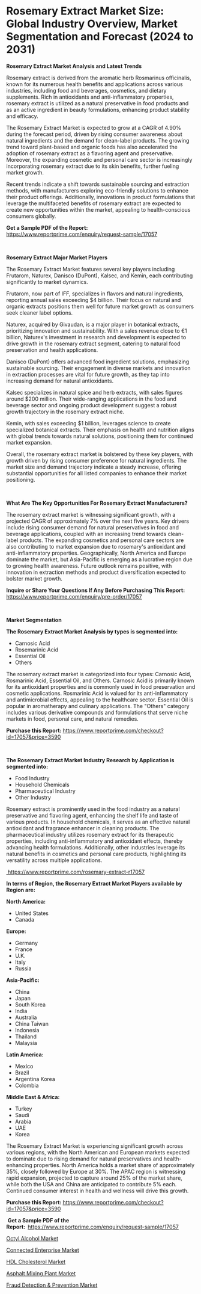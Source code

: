 <p><h1>Rosemary Extract Market Size: Global Industry Overview, Market Segmentation and Forecast (2024 to 2031)</h1></p><p><strong>Rosemary Extract Market Analysis and Latest Trends</strong></p>
<p><p>Rosemary extract is derived from the aromatic herb Rosmarinus officinalis, known for its numerous health benefits and applications across various industries, including food and beverages, cosmetics, and dietary supplements. Rich in antioxidants and anti-inflammatory properties, rosemary extract is utilized as a natural preservative in food products and as an active ingredient in beauty formulations, enhancing product stability and efficacy.</p><p>The Rosemary Extract Market is expected to grow at a CAGR of 4.90% during the forecast period, driven by rising consumer awareness about natural ingredients and the demand for clean-label products. The growing trend toward plant-based and organic foods has also accelerated the adoption of rosemary extract as a flavoring agent and preservative. Moreover, the expanding cosmetic and personal care sector is increasingly incorporating rosemary extract due to its skin benefits, further fueling market growth.</p><p>Recent trends indicate a shift towards sustainable sourcing and extraction methods, with manufacturers exploring eco-friendly solutions to enhance their product offerings. Additionally, innovations in product formulations that leverage the multifaceted benefits of rosemary extract are expected to create new opportunities within the market, appealing to health-conscious consumers globally.</p></p>
<p><strong>Get a Sample PDF of the Report:&nbsp;</strong> <a href="https://www.reportprime.com/enquiry/request-sample/17057?utm_campaign=104&utm_medium=2&utm_source=Github&utm_content=ia&utm_term=24112024&utm_id=rosemary-extract">https://www.reportprime.com/enquiry/request-sample/17057</a></p>
<p>&nbsp;</p>
<p><strong>Rosemary Extract Major Market Players</strong></p>
<p><p>The Rosemary Extract Market features several key players including Frutarom, Naturex, Danisco (DuPont), Kalsec, and Kemin, each contributing significantly to market dynamics. </p><p>Frutarom, now part of IFF, specializes in flavors and natural ingredients, reporting annual sales exceeding $4 billion. Their focus on natural and organic extracts positions them well for future market growth as consumers seek cleaner label options. </p><p>Naturex, acquired by Givaudan, is a major player in botanical extracts, prioritizing innovation and sustainability. With a sales revenue close to €1 billion, Naturex's investment in research and development is expected to drive growth in the rosemary extract segment, catering to natural food preservation and health applications.</p><p>Danisco (DuPont) offers advanced food ingredient solutions, emphasizing sustainable sourcing. Their engagement in diverse markets and innovation in extraction processes are vital for future growth, as they tap into increasing demand for natural antioxidants.</p><p>Kalsec specializes in natural spice and herb extracts, with sales figures around $200 million. Their wide-ranging applications in the food and beverage sector and ongoing product development suggest a robust growth trajectory in the rosemary extract niche.</p><p>Kemin, with sales exceeding $1 billion, leverages science to create specialized botanical extracts. Their emphasis on health and nutrition aligns with global trends towards natural solutions, positioning them for continued market expansion.</p><p>Overall, the rosemary extract market is bolstered by these key players, with growth driven by rising consumer preference for natural ingredients. The market size and demand trajectory indicate a steady increase, offering substantial opportunities for all listed companies to enhance their market positioning.</p></p>
<p>&nbsp;</p>
<p><strong>What Are The Key Opportunities For Rosemary Extract Manufacturers?</strong></p>
<p><p>The rosemary extract market is witnessing significant growth, with a projected CAGR of approximately 7% over the next five years. Key drivers include rising consumer demand for natural preservatives in food and beverage applications, coupled with an increasing trend towards clean-label products. The expanding cosmetics and personal care sectors are also contributing to market expansion due to rosemary's antioxidant and anti-inflammatory properties. Geographically, North America and Europe dominate the market, but Asia-Pacific is emerging as a lucrative region due to growing health awareness. Future outlook remains positive, with innovation in extraction methods and product diversification expected to bolster market growth.</p></p>
<p><strong>Inquire or Share Your Questions If Any Before Purchasing This Report:</strong> <a href="https://www.reportprime.com/enquiry/pre-order/17057?utm_campaign=104&utm_medium=2&utm_source=Github&utm_content=ia&utm_term=24112024&utm_id=rosemary-extract">https://www.reportprime.com/enquiry/pre-order/17057</a></p>
<p>&nbsp;</p>
<p><strong>Market Segmentation</strong></p>
<p><strong>The Rosemary Extract Market Analysis by types is segmented into:</strong></p>
<p><ul><li>Carnosic Acid</li><li>Rosemarinic Acid</li><li>Essential Oil</li><li>Others</li></ul></p>
<p><p>The rosemary extract market is categorized into four types: Carnosic Acid, Rosmarinic Acid, Essential Oil, and Others. Carnosic Acid is primarily known for its antioxidant properties and is commonly used in food preservation and cosmetic applications. Rosmarinic Acid is valued for its anti-inflammatory and antimicrobial effects, appealing to the healthcare sector. Essential Oil is popular in aromatherapy and culinary applications. The "Others" category includes various derivative compounds and formulations that serve niche markets in food, personal care, and natural remedies.</p></p>
<p><strong>Purchase this Report:&nbsp;</strong><a href="https://www.reportprime.com/checkout?id=17057&price=3590&utm_campaign=104&utm_medium=2&utm_source=Github&utm_content=ia&utm_term=24112024&utm_id=rosemary-extract">https://www.reportprime.com/checkout?id=17057&price=3590</a></p>
<p>&nbsp;</p>
<p><strong>The Rosemary Extract Market Industry Research by Application is segmented into:</strong></p>
<p><ul><li>Food Industry</li><li>Household Chemicals</li><li>Pharmaceutical Industry</li><li>Other Industry</li></ul></p>
<p><p>Rosemary extract is prominently used in the food industry as a natural preservative and flavoring agent, enhancing the shelf life and taste of various products. In household chemicals, it serves as an effective natural antioxidant and fragrance enhancer in cleaning products. The pharmaceutical industry utilizes rosemary extract for its therapeutic properties, including anti-inflammatory and antioxidant effects, thereby advancing health formulations. Additionally, other industries leverage its natural benefits in cosmetics and personal care products, highlighting its versatility across multiple applications.</p></p>
<p><a href="https://www.reportprime.com/rosemary-extract-r17057?utm_campaign=104&utm_medium=2&utm_source=Github&utm_content=ia&utm_term=24112024&utm_id=rosemary-extract">&nbsp;https://www.reportprime.com/rosemary-extract-r17057</a></p>
<p><strong>In terms of Region, the Rosemary Extract Market Players available by Region are:</strong></p>
<p>
    <p> <strong> North America: </strong>
        <ul>
            <li>United States</li>
            <li>Canada</li>
        </ul>
        </p> 
    <p> <strong> Europe: </strong>
        <ul>
            <li>Germany</li>
            <li>France</li>
            <li>U.K.</li>
            <li>Italy</li>
            <li>Russia</li>
        </ul>
        </p> 
    <p> <strong> Asia-Pacific: </strong>
        <ul>
            <li>China</li>
            <li>Japan</li>
            <li>South Korea</li>
            <li>India</li>
            <li>Australia</li>
            <li>China Taiwan</li>
            <li>Indonesia</li>
            <li>Thailand</li>
            <li>Malaysia</li>
        </ul>
        </p> 
    <p> <strong> Latin America: </strong>
        <ul>
            <li>Mexico</li>
            <li>Brazil</li>
            <li>Argentina Korea</li>
            <li>Colombia</li>
        </ul>
        </p> 
    <p> <strong> Middle East & Africa: </strong>
        <ul>
            <li>Turkey</li>
            <li>Saudi</li>
            <li>Arabia</li>
            <li>UAE</li>
            <li>Korea</li>
        </ul>
    </p>
    </p>
<p><p>The Rosemary Extract Market is experiencing significant growth across various regions, with the North American and European markets expected to dominate due to rising demand for natural preservatives and health-enhancing properties. North America holds a market share of approximately 35%, closely followed by Europe at 30%. The APAC region is witnessing rapid expansion, projected to capture around 25% of the market share, while both the USA and China are anticipated to contribute 5% each. Continued consumer interest in health and wellness will drive this growth.</p></p>
<p><strong>Purchase this Report: </strong><a href="https://www.reportprime.com/checkout?id=17057&price=3590&utm_campaign=104&utm_medium=2&utm_source=Github&utm_content=ia&utm_term=24112024&utm_id=rosemary-extract">https://www.reportprime.com/checkout?id=17057&price=3590</a></p>
<p>&nbsp;<strong>Get a Sample PDF of the Report:&nbsp;&nbsp;</strong><a href="https://www.reportprime.com/enquiry/request-sample/17057?utm_campaign=104&utm_medium=2&utm_source=Github&utm_content=ia&utm_term=24112024&utm_id=rosemary-extract">https://www.reportprime.com/enquiry/request-sample/17057</a></p>
<p><strong></strong></p>
<p><p><a href="https://github.com/borgmrikki329/Market-Research-Report-List-1/blob/main/octyl-alcohol-market.md?utm_campaign=104&utm_medium=2&utm_source=Github&utm_content=ia&utm_term=24112024&utm_id=rosemary-extract">Octyl Alcohol Market</a></p><p><a href="https://issuu.com/reportprime-2/docs/connected-enterprise-market-size-20_ee6f60bcbcfa26?utm_campaign=104&utm_medium=2&utm_source=Github&utm_content=ia&utm_term=24112024&utm_id=rosemary-extract">Connected Enterprise Market</a></p><p><a href="https://www.linkedin.com/pulse/growing-hdl-cholesterol-market-size-forecast-predicted-e7fhe?utm_campaign=104&utm_medium=2&utm_source=Github&utm_content=ia&utm_term=24112024&utm_id=rosemary-extract">HDL Cholesterol Market</a></p><p><a href="https://www.linkedin.com/pulse/strategic-market-insights-navigating-global-asphalt-mixing-iiqve?utm_campaign=104&utm_medium=2&utm_source=Github&utm_content=ia&utm_term=24112024&utm_id=rosemary-extract">Asphalt Mixing Plant Market</a></p><p><a href="https://issuu.com/reportprime-2/docs/fraud-detection-prevention-market-s_0edea57fe51509?utm_campaign=104&utm_medium=2&utm_source=Github&utm_content=ia&utm_term=24112024&utm_id=rosemary-extract">Fraud Detection & Prevention Market</a></p></p>